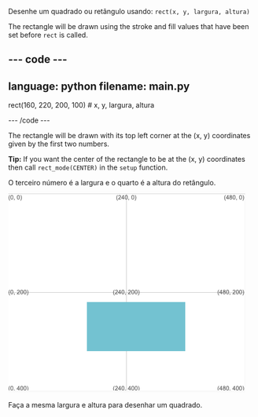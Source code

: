 Desenhe um quadrado ou retângulo usando: `rect(x, y, largura, altura)`

The rectangle will be drawn using the stroke and fill values that have been set before `rect` is called.

--- code ---
---
language: python
filename: main.py
---

  rect(160, 220, 200, 100) # x, y, largura, altura

--- /code ---

The rectangle will be drawn with its top left corner at the (x, y) coordinates given by the first two numbers.

**Tip:** If you want the center of the rectangle to be at the (x, y) coordinates then call `rect_mode(CENTER)` in the `setup` function.

O terceiro número é a largura e o quarto é a altura do retângulo.

![A área de saída mostrando um retângulo centrado em torno de x 160, y 220 com largura 200 e altura 100](images/example.png)

Faça a mesma largura e altura para desenhar um quadrado.

